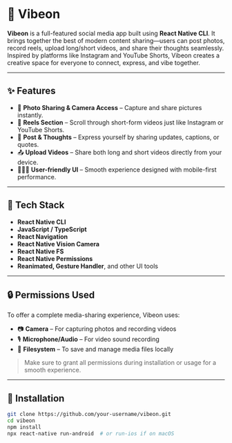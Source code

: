 # 📱 Vibeon

**Vibeon** is a full-featured social media app built using **React Native CLI**. It brings together the best of modern content sharing—users can post photos, record reels, upload long/short videos, and share their thoughts seamlessly. Inspired by platforms like Instagram and YouTube Shorts, Vibeon creates a creative space for everyone to connect, express, and vibe together.

---

## ✨ Features

- 📸 **Photo Sharing & Camera Access** – Capture and share pictures instantly.
- 🎥 **Reels Section** – Scroll through short-form videos just like Instagram or YouTube Shorts.
- 📝 **Post & Thoughts** – Express yourself by sharing updates, captions, or quotes.
- 📤 **Upload Videos** – Share both long and short videos directly from your device.
- 🧑‍🤝‍🧑 **User-friendly UI** – Smooth experience designed with mobile-first performance.

---

## 🔧 Tech Stack

- **React Native CLI**
- **JavaScript / TypeScript**
- **React Navigation**
- **React Native Vision Camera**
- **React Native FS**
- **React Native Permissions**
- **Reanimated, Gesture Handler**, and other UI tools

---

## 🔒 Permissions Used

To offer a complete media-sharing experience, Vibeon uses:

- 📷 **Camera** – For capturing photos and recording videos
- 🎙️ **Microphone/Audio** – For video sound recording
- 📁 **Filesystem** – To save and manage media files locally

> Make sure to grant all permissions during installation or usage for a smooth experience.

---

## 📲 Installation

```bash
git clone https://github.com/your-username/vibeon.git
cd vibeon
npm install
npx react-native run-android  # or run-ios if on macOS
